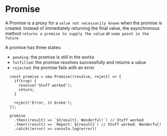 # Promise

A Promise is a proxy for a `value not necessarily known` when the promise is created. Instead of immediately returning the final value, the asynchronous method `returns a promise to supply the value` at `some point in the future`

A promise has three states:

- `pending`: the promise is still in the works
- `fulfilled`: the promise resolves successfully and returns a value
- `rejected`: the promise fails with an error

```
  const promise = new Promise((resolve, reject) => {
    if(true) {
      resolve('Stuff worked');
      return;
    }

    reject('Error, it broke');
  });

  promise
    .then((result) => `${result}. Wonderful!`) // Stuff worked
    .then((result) => `Report: ${result}`) // Stuff worked. Wonderful!
    .catch((error) => console.log(error))
```
